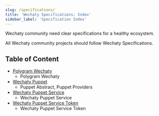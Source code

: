 ```yaml
---
slug: /specifications/
title: 'Wechaty Specifications: Index'
sidebar_label: 'Specification Index'
---
```


Wechaty community need clear specifications for a healthy ecosystem.

All Wechaty community projects should follow Wechaty Specifications.

## Table of Content

- [Polygram Wechaty](wechaty)
  - Polygram Wechaty
- [Wechaty Puppet](puppet)
  - Puppet Abstract, Puppet Providers
- [Wechaty Puppet Service](service)
  - Wechaty Puppet Service
- [Wechaty Puppet Service Token](token)
  - Wechaty Puppet Service Token
